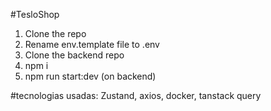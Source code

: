 #TesloShop

1. Clone the repo
2. Rename env.template file to .env
3. Clone the backend repo
4. npm i
5. npm run start:dev (on backend)

#tecnologias usadas: Zustand, axios, docker, tanstack query
